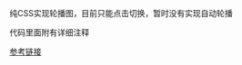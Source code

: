 纯CSS实现轮播图，目前只能点击切换，暂时没有实现自动轮播


代码里面附有详细注释


[参考链接](https://www.bilibili.com/video/BV1Bt4y1S7kv?from=search&seid=4064254294712031295)